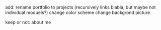 add:
rename portfolio to projects (recursively links blabla, but maybe not individual moduels?)
change color scheme
change backgrond picture


keep or not:
about me